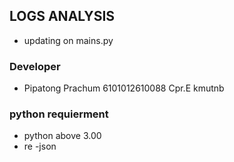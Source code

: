 ## LOGS ANALYSIS
- updating on mains.py

### Developer 
- Pipatong Prachum 6101012610088 Cpr.E kmutnb
### python requierment 
- python above 3.00 
- re 
-json
    
    
